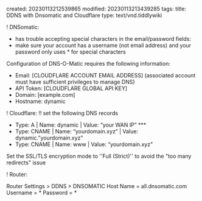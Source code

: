 created: 20230113212539865
modified: 20230113213439285
tags: 
title: DDNS with Dnsomatic and Cloudflare
type: text/vnd.tiddlywiki

! DNSomatic:

* has trouble accepting special characters in the email/password fields:
* make sure your account has a username (not email address) and your password only uses * for special characters

Configuration of DNS-O-Matic requires the following information:

* Email: [CLOUDFLARE ACCOUNT EMAIL ADDRESS] (associated account must have sufficient privileges to manage DNS)
* API Token: [CLOUDFLARE GLOBAL API KEY] 
* Domain: [example.com]
* Hostname: dynamic

! Cloudflare:
!! set the following DNS records
* Type: A             |              Name: dynamic                                |              Value: “your WAN IP” ***
* Type: CNAME |              Name: “yourdomain.xyz”           |              Value: dynamic.”yourdomain.xyz”
* Type: CNAME |              Name: www                                      |              Value: “yourdomain.xyz”

Set the SSL/TLS encryption mode to ''Full (Strict)'' to avoid the "too many redirects" issue

! Router:

Router Settings > DDNS > DNSOMATIC Host Name = all.dnsomatic.com Username = * Password = *